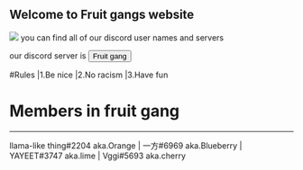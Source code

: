## Welcome to Fruit gangs website
<img src=”(https://media.discordapp.net/attachments/866766426362740767/866782003419414568/Untitled.jpg)”>
you can find all of our discord user names and servers

our discord server is <a href="https://discord.gg/XUKTCrkA"><button>Fruit gang</button></a>


#Rules
|1.Be nice
|2.No racism 
|3.Have fun






# Members in fruit gang
--------------------------------------------------
llama-like thing#2204 aka.Orange  | 一方#6969 aka.Blueberry |  YAYEET#3747 aka.lime |  Vggi#5693 aka.cherry

